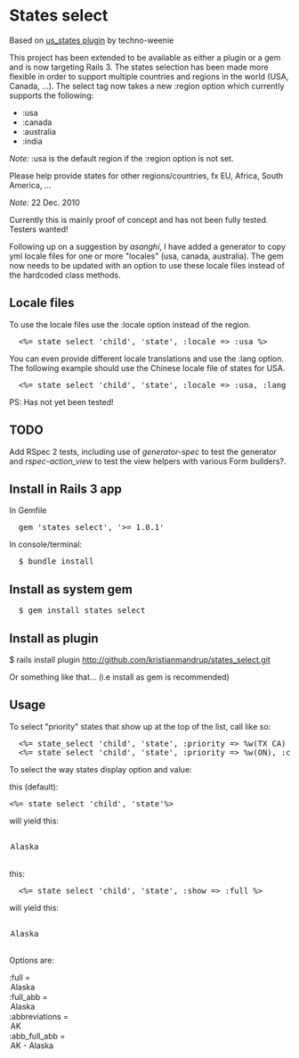 # States select

Based on [us_states plugin](http://svn.techno-weenie.net/projects/plugins/us_states/) by techno-weenie

This project has been extended to be available as either a plugin or a gem and is now targeting Rails 3.
The states selection has been made more flexible in order to support multiple countries and regions in the world (USA, Canada, ...). 
The select tag now takes a new :region option which currently supports the following:

* :usa
* :canada 
* :australia
* :india  

_Note:_ :usa is the default region if the :region option is not set.

Please help provide states for other regions/countries, fx EU, Africa, South America, ... 

_Note:_ 22 Dec. 2010

Currently this is mainly proof of concept and has not been fully tested. Testers wanted!

Following up on a suggestion by _asanghi_, I have added a generator to copy yml locale files for one or more "locales" (usa, canada, australia).
The gem now needs to be updated with an option to use these locale files instead of the hardcoded class methods.

## Locale files

To use the locale files use the :locale option instead of the region. 

<pre>
  <%= state_select 'child', 'state', :locale => :usa %> 
</pre>

You can even provide different locale translations and use the :lang option.
The following example should use the Chinese locale file of states for USA.

<pre>
  <%= state_select 'child', 'state', :locale => :usa, :lang => 'cn' %> 
</pre>
           
PS: Has not yet been tested!

## TODO

Add RSpec 2 tests, including use of *generator-spec* to test the generator and *rspec-action_view* to test the view helpers with various Form builders?. 

## Install in Rails 3 app

In Gemfile
<pre>
  gem 'states_select', '>= 1.0.1'
</pre>

In console/terminal:
<pre>
  $ bundle install  
</pre>

## Install as system gem

<pre>
  $ gem install states_select 
</pre>

## Install as plugin

$ rails install plugin http://github.com/kristianmandrup/states_select.git

Or something like that... (i.e install as gem is recommended)

## Usage

To select "priority" states that show up at the top of the list, call like so:
<pre>
  <%= state_select 'child', 'state', :priority => %w(TX CA) %> 
  <%= state_select 'child', 'state', :priority => %w(ON), :country => :canada %>   
</pre>

To select the way states display option and value:

this (default):
<pre>
<%= state_select 'child', 'state'%>   
</pre>

will yield this:
<pre>
  <option value="AK">Alaska</option>  
</pre>

this:
<pre>
  <%= state_select 'child', 'state', :show => :full %>   
</pre>

will yield this:
<pre>
  <option value="Alaska">Alaska</option>  
</pre>

Options are:

:full = <option value="Alaska">Alaska</option>
:full_abb = <option value="AK">Alaska</option>
:abbreviations = <option value="AK">AK</option>
:abb_full_abb = <option value="AK">AK - Alaska</option>
